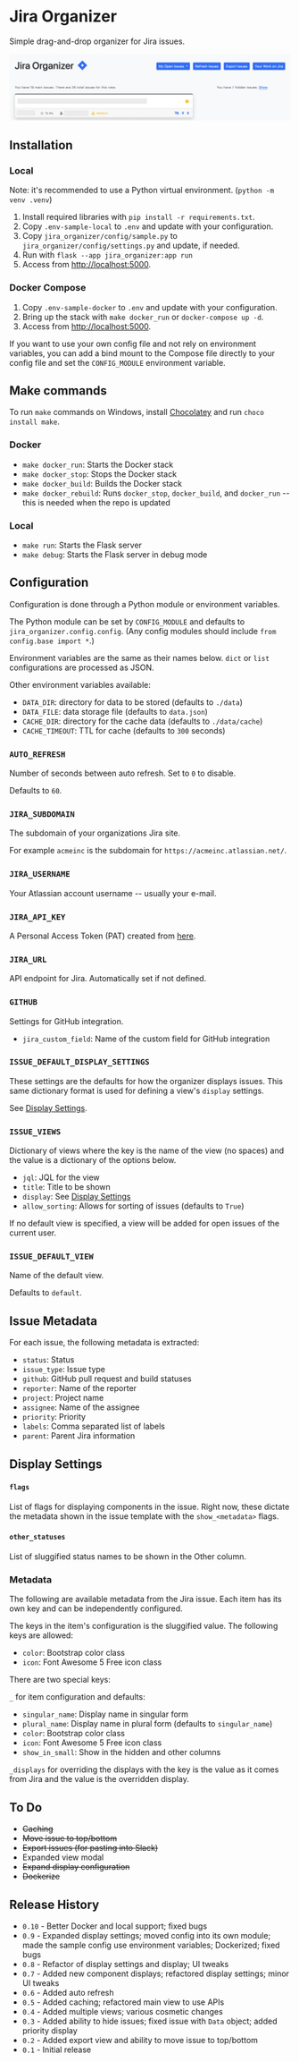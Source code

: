 # Jira Organizer

Simple drag-and-drop organizer for Jira issues.

![Screenshot](docs/screenshot.png)

## Installation

### Local

Note: it's recommended to use a Python virtual environment. (`python -m venv .venv`)

1. Install required libraries with `pip install -r requirements.txt`.
2. Copy `.env-sample-local` to `.env` and update with your configuration.
2. Copy `jira_organizer/config/sample.py` to `jira_organizer/config/settings.py` and update, if needed.
3. Run with `flask --app jira_organizer:app run`
4. Access from <http://localhost:5000>.

### Docker Compose

1. Copy `.env-sample-docker` to `.env` and update with your configuration.
2. Bring up the stack with `make docker_run` or `docker-compose up -d`.
3. Access from <http://localhost:5000>.

If you want to use your own config file and not rely on environment variables, you can add a bind mount to the Compose file directly to your config file and set the `CONFIG_MODULE` environment variable. 

## Make commands

To run `make` commands on Windows, install [Chocolatey](https://chocolatey.org/install#individual) and run `choco install make`.

### Docker

* `make docker_run`: Starts the Docker stack
* `make docker_stop`: Stops the Docker stack
* `make docker_build`: Builds the Docker stack
* `make docker_rebuild`: Runs `docker_stop`, `docker_build`, and `docker_run` -- this is needed when the repo is updated

### Local

* `make run`: Starts the Flask server
* `make debug`: Starts the Flask server in debug mode

## Configuration

Configuration is done through a Python module or environment variables. 

The Python module can be set by `CONFIG_MODULE` and defaults to `jira_organizer.config.config`. (Any config modules should include `from config.base import *`.)

Environment variables are the same as their names below. `dict` or `list` configurations are processed as JSON. 

Other environment variables available:
 * `DATA_DIR`: directory for data to be stored (defaults to `./data`)
 * `DATA_FILE`: data storage file (defaults to `data.json`)
 * `CACHE_DIR`: directory for the cache data (defaults to `./data/cache`)
 * `CACHE_TIMEOUT`: TTL for cache (defaults to `300` seconds)

### `AUTO_REFRESH`

Number of seconds between auto refresh. Set to `0` to disable.

Defaults to `60`.

### `JIRA_SUBDOMAIN`

The subdomain of your organizations Jira site.

For example `acmeinc` is the subdomain for `https://acmeinc.atlassian.net/`.

### `JIRA_USERNAME`

Your Atlassian account username -- usually your e-mail.

### `JIRA_API_KEY`

A Personal Access Token (PAT) created from [here](https://id.atlassian.com/manage-profile/security/api-tokens).

### `JIRA_URL`

API endpoint for Jira. Automatically set if not defined. 

### `GITHUB`

Settings for GitHub integration.

 * `jira_custom_field`: Name of the custom field for GitHub integration

### `ISSUE_DEFAULT_DISPLAY_SETTINGS`

These settings are the defaults for how the organizer displays issues. This same dictionary format is used for defining a view's `display` settings.

See [Display Settings](#display-settings).

### `ISSUE_VIEWS`

Dictionary of views where the key is the name of the view (no spaces) and the value is a dictionary of the options below.

 * `jql`: JQL for the view
 * `title`: Title to be shown
 * `display`: See [Display Settings](#display-settings)
 * `allow_sorting`: Allows for sorting of issues (defaults to `True`)

If no default view is specified, a view will be added for open issues of the current user.

### `ISSUE_DEFAULT_VIEW`

Name of the default view.

Defaults to `default`.

## Issue Metadata

For each issue, the following metadata is extracted:
 * `status`: Status
 * `issue_type`: Issue type
 * `github`: GitHub pull request and build statuses
 * `reporter`: Name of the reporter
 * `project`: Project name
 * `assignee`: Name of the assignee
 * `priority`: Priority
 * `labels`: Comma separated list of labels
 * `parent`: Parent Jira information

## Display Settings

#### `flags`

List of flags for displaying components in the issue. Right now, these dictate the metadata shown in the issue template with the `show_<metadata>` flags.

#### `other_statuses`

List of sluggified status names to be shown in the Other column.

### Metadata

The following are available metadata from the Jira issue. Each item has its own key and can be independently configured. 

The keys in the item's configuration is the sluggified value. The following keys are allowed:
* `color`: Bootstrap color class
* `icon`: Font Awesome 5 Free icon class

There are two special keys:

`_` for item configuration and defaults:
 * `singular_name`: Display name in singular form
 * `plural_name`: Display name in plural form (defaults to `singular_name`)
 * `color`: Bootstrap color class
 * `icon`: Font Awesome 5 Free icon class
 * `show_in_small`: Show in the hidden and other columns

`_displays` for overriding the displays with the key is the value as it comes from Jira and the value is the overridden display.

## To Do

 * ~~Caching~~
 * ~~Move issue to top/bottom~~
 * ~~Export issues (for pasting into Slack)~~
 * Expanded view modal
 * ~~Expand display configuration~~
 * ~~Dockerize~~

## Release History

* `0.10` - Better Docker and local support; fixed bugs
* `0.9` - Expanded display settings; moved config into its own module; made the sample config use environment variables; Dockerized; fixed bugs
* `0.8` - Refactor of display settings and display; UI tweaks
* `0.7` - Added new component displays; refactored display settings; minor UI tweaks
* `0.6` - Added auto refresh
* `0.5` - Added caching; refactored main view to use APIs
* `0.4` - Added multiple views; various cosmetic changes
* `0.3` - Added ability to hide issues; fixed issue with `Data` object; added priority display
* `0.2` - Added export view and ability to move issue to top/bottom
* `0.1` - Initial release
